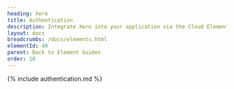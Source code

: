 ```yaml
---
heading: Xero
title: Authentication
description: Integrate Xero into your application via the Cloud Elements APIs.
layout: docs
breadcrumbs: /docs/elements.html
elementId: 40
parent: Back to Element Guides
order: 10
---
```


{% include authentication.md %}

